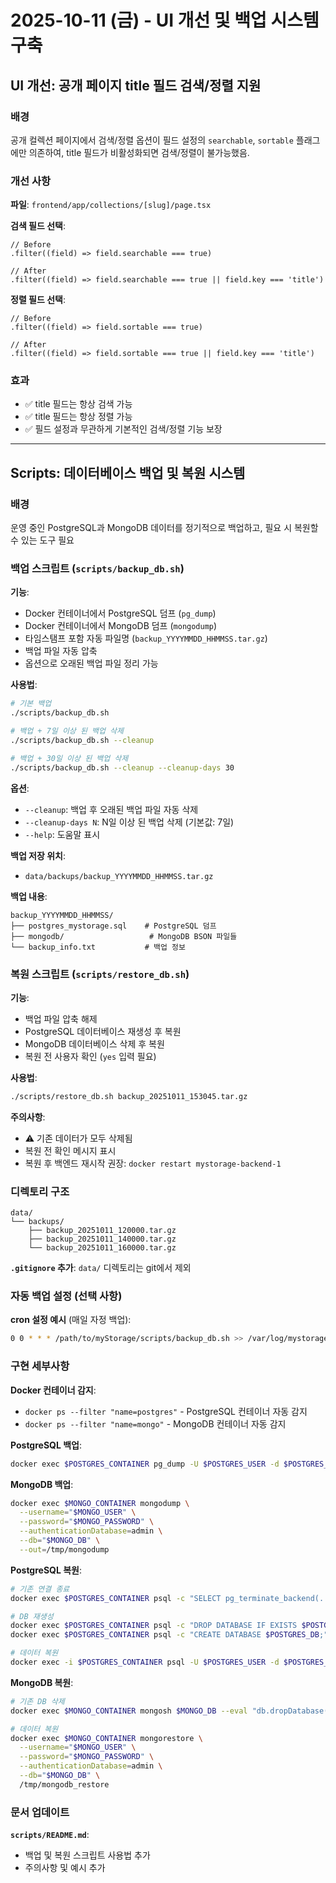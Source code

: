 # 2025-10-11 (금) - UI 개선 및 백업 시스템 구축

## UI 개선: 공개 페이지 title 필드 검색/정렬 지원

### 배경
공개 컬렉션 페이지에서 검색/정렬 옵션이 필드 설정의 `searchable`, `sortable` 플래그에만 의존하여, title 필드가 비활성화되면 검색/정렬이 불가능했음.

### 개선 사항
**파일**: `frontend/app/collections/[slug]/page.tsx`

**검색 필드 선택**:
```tsx
// Before
.filter((field) => field.searchable === true)

// After
.filter((field) => field.searchable === true || field.key === 'title')
```

**정렬 필드 선택**:
```tsx
// Before
.filter((field) => field.sortable === true)

// After
.filter((field) => field.sortable === true || field.key === 'title')
```

### 효과
- ✅ title 필드는 항상 검색 가능
- ✅ title 필드는 항상 정렬 가능
- ✅ 필드 설정과 무관하게 기본적인 검색/정렬 기능 보장

---

## Scripts: 데이터베이스 백업 및 복원 시스템

### 배경
운영 중인 PostgreSQL과 MongoDB 데이터를 정기적으로 백업하고, 필요 시 복원할 수 있는 도구 필요

### 백업 스크립트 (`scripts/backup_db.sh`)

**기능**:
- Docker 컨테이너에서 PostgreSQL 덤프 (`pg_dump`)
- Docker 컨테이너에서 MongoDB 덤프 (`mongodump`)
- 타임스탬프 포함 자동 파일명 (`backup_YYYYMMDD_HHMMSS.tar.gz`)
- 백업 파일 자동 압축
- 옵션으로 오래된 백업 파일 정리 가능

**사용법**:
```bash
# 기본 백업
./scripts/backup_db.sh

# 백업 + 7일 이상 된 백업 삭제
./scripts/backup_db.sh --cleanup

# 백업 + 30일 이상 된 백업 삭제
./scripts/backup_db.sh --cleanup --cleanup-days 30
```

**옵션**:
- `--cleanup`: 백업 후 오래된 백업 파일 자동 삭제
- `--cleanup-days N`: N일 이상 된 백업 삭제 (기본값: 7일)
- `--help`: 도움말 표시

**백업 저장 위치**:
- `data/backups/backup_YYYYMMDD_HHMMSS.tar.gz`

**백업 내용**:
```
backup_YYYYMMDD_HHMMSS/
├── postgres_mystorage.sql    # PostgreSQL 덤프
├── mongodb/                   # MongoDB BSON 파일들
└── backup_info.txt           # 백업 정보
```

### 복원 스크립트 (`scripts/restore_db.sh`)

**기능**:
- 백업 파일 압축 해제
- PostgreSQL 데이터베이스 재생성 후 복원
- MongoDB 데이터베이스 삭제 후 복원
- 복원 전 사용자 확인 (`yes` 입력 필요)

**사용법**:
```bash
./scripts/restore_db.sh backup_20251011_153045.tar.gz
```

**주의사항**:
- ⚠️ 기존 데이터가 모두 삭제됨
- 복원 전 확인 메시지 표시
- 복원 후 백엔드 재시작 권장: `docker restart mystorage-backend-1`

### 디렉토리 구조

```
data/
└── backups/
    ├── backup_20251011_120000.tar.gz
    ├── backup_20251011_140000.tar.gz
    └── backup_20251011_160000.tar.gz
```

**`.gitignore` 추가**: `data/` 디렉토리는 git에서 제외

### 자동 백업 설정 (선택 사항)

**cron 설정 예시** (매일 자정 백업):
```bash
0 0 * * * /path/to/myStorage/scripts/backup_db.sh >> /var/log/mystorage_backup.log 2>&1
```

### 구현 세부사항

**Docker 컨테이너 감지**:
- `docker ps --filter "name=postgres"` - PostgreSQL 컨테이너 자동 감지
- `docker ps --filter "name=mongo"` - MongoDB 컨테이너 자동 감지

**PostgreSQL 백업**:
```bash
docker exec $POSTGRES_CONTAINER pg_dump -U $POSTGRES_USER -d $POSTGRES_DB > backup.sql
```

**MongoDB 백업**:
```bash
docker exec $MONGO_CONTAINER mongodump \
  --username="$MONGO_USER" \
  --password="$MONGO_PASSWORD" \
  --authenticationDatabase=admin \
  --db="$MONGO_DB" \
  --out=/tmp/mongodump
```

**PostgreSQL 복원**:
```bash
# 기존 연결 종료
docker exec $POSTGRES_CONTAINER psql -c "SELECT pg_terminate_backend(...)"

# DB 재생성
docker exec $POSTGRES_CONTAINER psql -c "DROP DATABASE IF EXISTS $POSTGRES_DB;"
docker exec $POSTGRES_CONTAINER psql -c "CREATE DATABASE $POSTGRES_DB;"

# 데이터 복원
docker exec -i $POSTGRES_CONTAINER psql -U $POSTGRES_USER -d $POSTGRES_DB < backup.sql
```

**MongoDB 복원**:
```bash
# 기존 DB 삭제
docker exec $MONGO_CONTAINER mongosh $MONGO_DB --eval "db.dropDatabase()"

# 데이터 복원
docker exec $MONGO_CONTAINER mongorestore \
  --username="$MONGO_USER" \
  --password="$MONGO_PASSWORD" \
  --authenticationDatabase=admin \
  --db="$MONGO_DB" \
  /tmp/mongodb_restore
```

### 문서 업데이트

**`scripts/README.md`**:
- 백업 및 복원 스크립트 사용법 추가
- 주의사항 및 예시 추가
